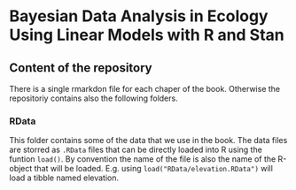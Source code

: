 # Bayesian Data Analysis in Ecology Using Linear Models with R and Stan

## Content of the repository
There is a single rmarkdon file for each chaper of the book. Otherwise the repositoriy contains also the following folders.

### RData
This folder contains some of the data that we use in the book. The data files are storred as `.RData` files that can be directly loaded into R using the funtion `load()`. By convention the name of the file is also the name of the R-object that will be loaded. E.g. using `load("RData/elevation.RData")` will load a tibble named elevation.
